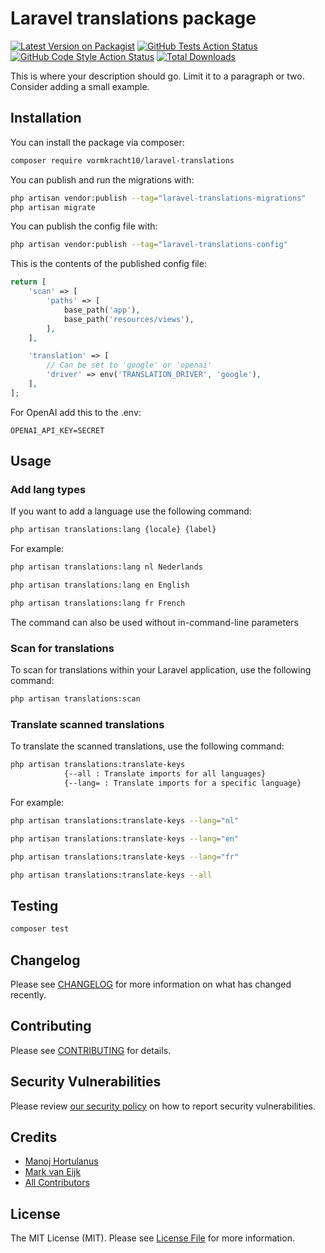 # Laravel translations package

[![Latest Version on Packagist](https://img.shields.io/packagist/v/vormkracht10/laravel-translations.svg?style=flat-square)](https://packagist.org/packages/vormkracht10/laravel-translations)
[![GitHub Tests Action Status](https://img.shields.io/github/actions/workflow/status/vormkracht10/laravel-translations/run-tests.yml?branch=main&label=tests&style=flat-square)](https://github.com/vormkracht10/laravel-translations/actions?query=workflow%3Arun-tests+branch%3Amain)
[![GitHub Code Style Action Status](https://img.shields.io/github/actions/workflow/status/vormkracht10/laravel-translations/fix-php-code-style-issues.yml?branch=main&label=code%20style&style=flat-square)](https://github.com/vormkracht10/laravel-translations/actions?query=workflow%3A"Fix+PHP+code+style+issues"+branch%3Amain)
[![Total Downloads](https://img.shields.io/packagist/dt/vormkracht10/laravel-translations.svg?style=flat-square)](https://packagist.org/packages/vormkracht10/laravel-translations)

This is where your description should go. Limit it to a paragraph or two. Consider adding a small example.

## Installation

You can install the package via composer:

```bash
composer require vormkracht10/laravel-translations
```

You can publish and run the migrations with:

```bash
php artisan vendor:publish --tag="laravel-translations-migrations"
php artisan migrate
```

You can publish the config file with:

```bash
php artisan vendor:publish --tag="laravel-translations-config"
```

This is the contents of the published config file:

```php
return [
    'scan' => [
        'paths' => [
            base_path('app'),
            base_path('resources/views'),
        ],
    ],

    'translation' => [
        // Can be set to 'google' or 'openai'
        'driver' => env('TRANSLATION_DRIVER', 'google'),
    ],
];
```

For OpenAI add this to the .env:
```env
OPENAI_API_KEY=SECRET
```

## Usage

### Add lang types

If you want to add a language use the following command:
```bash
php artisan translations:lang {locale} {label}
```

For example:
```bash
php artisan translations:lang nl Nederlands

php artisan translations:lang en English

php artisan translations:lang fr French
```

The command can also be used without in-command-line parameters

### Scan for translations

To scan for translations within your Laravel application, use the following command:
```bash
php artisan translations:scan
```

### Translate scanned translations

To translate the scanned translations, use the following command:
```bash
php artisan translations:translate-keys 
            {--all : Translate imports for all languages} 
            {--lang= : Translate imports for a specific language}
```

For example:
```bash
php artisan translations:translate-keys --lang="nl"

php artisan translations:translate-keys --lang="en"

php artisan translations:translate-keys --lang="fr"

php artisan translations:translate-keys --all
```


## Testing

```bash
composer test
```

## Changelog

Please see [CHANGELOG](CHANGELOG.md) for more information on what has changed recently.

## Contributing

Please see [CONTRIBUTING](CONTRIBUTING.md) for details.

## Security Vulnerabilities

Please review [our security policy](../../security/policy) on how to report security vulnerabilities.

## Credits

- [Manoj Hortulanus](https://github.com/arduinomaster22)
- [Mark van Eijk](https://github.com/markvaneijk)
- [All Contributors](../../contributors)

## License

The MIT License (MIT). Please see [License File](LICENSE.md) for more information.

